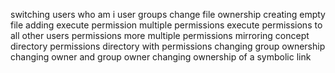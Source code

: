 switching users
who am i
user groups
change file ownership
creating empty file
adding execute permission
multiple permissions
execute permissions to all
other users permissions
more multiple permissions
mirroring concept
directory permissions
directory with permissions
changing group ownership
changing owner and group owner
changing ownership of a symbolic link

